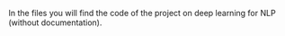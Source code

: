 In the files you will find the code of the project on deep learning for NLP (without documentation).
